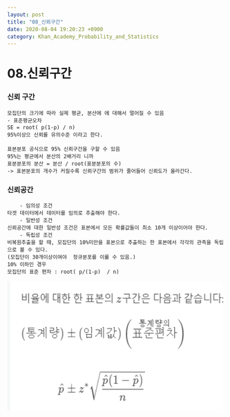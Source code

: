 ```yaml
---
layout: post
title: "08_신뢰구간"
date: 2020-08-04 19:20:23 +0900
category: Khan_Academy_Probability_and_Statistics
---
```


# 08.신뢰구간

### 신뢰 구간

```
모집단의 크기에 따라 실제 평균, 분산에 에 대해서 멀어질 수 있음 
- 표준평균오차 
SE = root( p(1-p) / n)
95%이상으 신뢰를 유의수준 이라고 한다.

표본분포 공식으로 95% 신뢰구간을 구할 수 있음 
95%는 평균에서 분산의 2배거리 니까 
표분분포의 분산 = 분산 / root(표분분포의 수)
-> 표본분포의 개수가 커질수록 신뢰구간의 범위가 줄어들어 신뢰도가 올라간다.
```

### 신뢰공간

```
    - 임의성 조건
타겟 데이터에서 데이터를 임의로 추출해야 한다.
    - 일반성 조건
신뢰공간에 대한 일반성 조건은 표본에서 모든 확률값들이 최소 10개 이상이어야 한다.
    - 독립성 조건
비복원추출을 할 때, 모집단의 10%미만을 표본으로 추출하는 한 표본에서 각각의 관측을 독립으로 볼 수 있다.
(모집단이 30개이상이여야  정규분포를 이룰 수 있음.)
10% 이하인 경우 
모집단의 표준 편차 : root( p/(1-p)  / n) 
```

<img src="/img/book/Khan_Academy_확률과통계/표본공간_신뢰도.PNG" width="500px" height="300px"></img> <br>
















